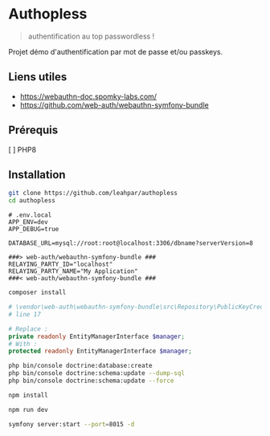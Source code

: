 # Authopless

> authentification au top passwordless !

Projet démo d'authentification par mot de passe et/ou passkeys.

## Liens utiles

- https://webauthn-doc.spomky-labs.com/
- https://github.com/web-auth/webauthn-symfony-bundle


## Prérequis

[ ] PHP8


## Installation

```bash
git clone https://github.com/leahpar/authopless
cd authopless
```

```
# .env.local
APP_ENV=dev
APP_DEBUG=true

DATABASE_URL=mysql://root:root@localhost:3306/dbname?serverVersion=8

###> web-auth/webauthn-symfony-bundle ###
RELAYING_PARTY_ID="localhost"
RELAYING_PARTY_NAME="My Application"
###< web-auth/webauthn-symfony-bundle ###
```

```bash
composer install
```

```php
# \vendor\web-auth\webauthn-symfony-bundle\src\Repository\PublicKeyCredentialSourceRepository.php
# line 17

# Replace :
private readonly EntityManagerInterface $manager;
# With :
protected readonly EntityManagerInterface $manager;
```

```bash
php bin/console doctrine:database:create
php bin/console doctrine:schema:update --dump-sql
php bin/console doctrine:schema:update --force
```

```bash
npm install
```

```bash
npm run dev
```

```bash
symfony server:start --port=8015 -d
```

